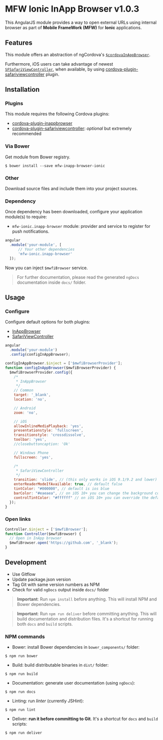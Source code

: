 # MFW Ionic InApp Browser v1.0.3

This AngularJS module provides a way to open external URLs using internal browser as part of **Mobile FrameWork (MFW)** for **Ionic** applications.



## Features


This module offers an abstraction of ngCordova's [`$cordovaInAppBrowser`](http://ngcordova.com/docs/plugins/inAppBrowser/).

Furthermore, iOS users can take advantage of newest [`SFSafariViewController`](https://developer.apple.com/reference/safariservices/sfsafariviewcontroller),
when available, by using [cordova-plugin-safariviewcontroller](https://github.com/EddyVerbruggen/cordova-plugin-safariviewcontroller) plugin.



## Installation

### Plugins

This module requires the following Cordova plugins:

* [cordova-plugin-inappbrowser](https://github.com/apache/cordova-plugin-inappbrowser)
* [cordova-plugin-safariviewcontroller](https://github.com/EddyVerbruggen/cordova-plugin-safariviewcontroller): _optional_ but extremely recommended


### Via Bower

Get module from Bower registry.

```shell
$ bower install --save mfw-inapp-browser-ionic
```


### Other

Download source files and include them into your project sources.



### Dependency

Once dependency has been downloaded, configure your application module(s) to require:

* `mfw-ionic.inapp-browser` module: provider and service to register for push notifications.

```js
angular
  .module('your-module', [
      // Your other dependencies
      'mfw-ionic.inapp-browser'
  ]);
```

Now you can inject `$mwfiBrowser` service.


> For further documentation, please read the generated `ngDocs` documentation inside `docs/` folder.


## Usage

### Configure

Configure default options for both plugins:

* [InAppBrowser](https://github.com/apache/cordova-plugin-inappbrowser#cordovainappbrowseropen)
* [SafariViewController](https://github.com/EddyVerbruggen/cordova-plugin-safariviewcontroller/wiki#options)

```js
angular
  .module('your-module')
  .config(configInAppBrowser);

configInAppBrowser.$inject = ['$mwfiBrowserProvider'];
function configInAppBrowser($mwfiBrowserProvider) {
  $mwfiBrowserProvider.config({
    /*
     * InAppBrowser
     */
    // Common
    target: '_blank',
    location: 'no',

    // Android
    zoom: 'no',

    // iOS
    allowInlineMediaPlayback: 'yes',
    presentationstyle: 'fullscreen',
    transitionstyle: 'crossdissolve',
    toolbar: 'yes',
    //closebuttoncaption: 'Ok'

    // Windows Phone
    fullscreen: 'yes',

    /*
     * SafariViewController
     */
    transition: 'slide', // (this only works in iOS 9.1/9.2 and lower) unless animated is false you can choose from: curl, flip, fade, slide (default)
    enterReaderModeIfAvailable: true, // default false
    tintColor: "#000000", // default is ios blue
    barColor: "#eaeaea", // on iOS 10+ you can change the background color as well
    controlTintColor: "#ffffff" // on iOS 10+ you can override the default tintColor
  });
}
```


### Open links

```js
Controller.$inject = ['$mwfiBrowser'];
function Controller($mwfiBrowser) {
  // Open in InApp browser
  $mwfiBrowser.open('https://github.com', '_blank');
}
```


## Development

* Use Gitflow
* Update package.json version
* Tag Git with same version numbers as NPM
* Check for valid `ngDocs` output inside `docs/` folder

> **Important**: Run `npm install` before anything. This will install NPM and Bower dependencies.

> **Important**: Run `npm run deliver` before committing anything. This will build documentation and distribution files.
> It's a shortcut for running both `docs` and `build` scripts.


### NPM commands

* Bower: install Bower dependencies in `bower_components/` folder:

```shell
$ npm run bower
```

* Build: build distributable binaries in `dist/` folder:

```shell
$ npm run build
```

* Documentation: generate user documentation (using `ngDocs`):

```shell
$ npm run docs
```

* Linting: run *linter* (currently JSHint):

```shell
$ npm run lint
```

* Deliver: **run it before committing to Git**. It's a shortcut for `docs` and `build` scripts:

```shell
$ npm run deliver
```
